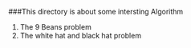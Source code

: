 ###This directory is about some intersting Algorithm 

1. The 9 Beans problem
2. The white hat and black hat problem
